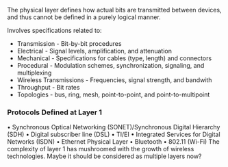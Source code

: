 The physical layer defines how actual bits are transmitted between devices, and thus cannot be defined in a purely logical manner.

Involves specifications related to:
- Transmission - Bit-by-bit procedures
- Electrical - Signal levels, amplification, and attenuation
- Mechanical - Specifications for cables (type, length) and connectors
- Procedural - Modulation schemes, synchronization, signaling, and multiplexing
- Wireless Transmissions - Frequencies, signal strength, and bandwith
- Throughput - Bit rates
- Topologies - bus, ring, mesh, point-to-point, and point-to-multipoint

### Protocols Defined at Layer 1
• Synchronous Optical Networking (SONET)/Synchronous Digital Hierarchy (SDH)
• Digital subscriber line (DSL)
• TI/EI
• Integrated Services for Digital Networks (ISDN)
• Ethernet Physical Layer
• Bluetooth
• 802.11 (Wi-Fi)
The complexity of layer 1 has mushroomed with the growth of wireless technologies. Maybe it should be considered as multiple layers now?